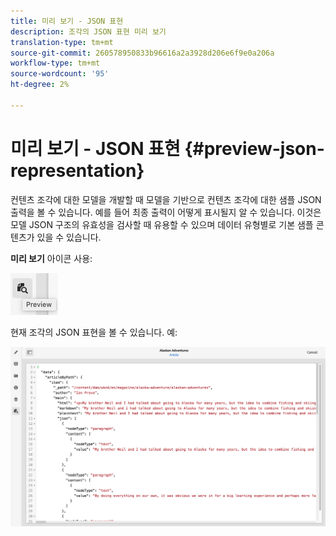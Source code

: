```yaml
---
title: 미리 보기 - JSON 표현
description: 조각의 JSON 표현 미리 보기
translation-type: tm+mt
source-git-commit: 260578950833b96616a2a3928d206e6f9e0a206a
workflow-type: tm+mt
source-wordcount: '95'
ht-degree: 2%

---
```



# 미리 보기 - JSON 표현 {#preview-json-representation}

컨텐츠 조각에 대한 모델을 개발할 때 모델을 기반으로 컨텐츠 조각에 대한 샘플 JSON 출력을 볼 수 있습니다. 예를 들어 최종 출력이 어떻게 표시될지 알 수 있습니다. 이것은 모델 JSON 구조의 유효성을 검사할 때 유용할 수 있으며 데이터 유형별로 기본 샘플 콘텐츠가 있을 수 있습니다.

**미리 보기** 아이콘 사용:

![컨텐츠 조각 편집기 - 미리 보기 탭](assets/cfm-preview-01.png)

현재 조각의 JSON 표현을 볼 수 있습니다. 예:

![컨텐츠 조각 편집기 - 조각 미리 보기](assets/cfm-preview-02.png)